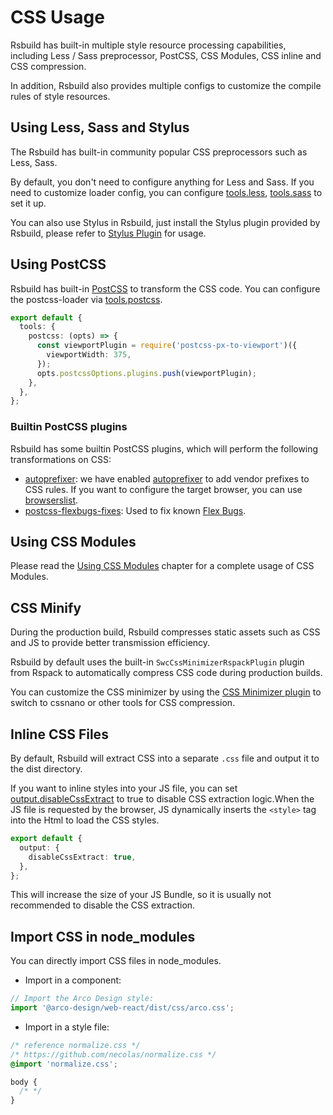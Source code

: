 # CSS Usage

Rsbuild has built-in multiple style resource processing capabilities, including Less / Sass preprocessor, PostCSS, CSS Modules, CSS inline and CSS compression.

In addition, Rsbuild also provides multiple configs to customize the compile rules of style resources.

## Using Less, Sass and Stylus

The Rsbuild has built-in community popular CSS preprocessors such as Less, Sass.

By default, you don't need to configure anything for Less and Sass. If you need to customize loader config, you can configure [tools.less](/config/tools/less), [tools.sass](/config/tools/sass) to set it up.

You can also use Stylus in Rsbuild, just install the Stylus plugin provided by Rsbuild, please refer to [Stylus Plugin](/plugins/list/plugin-stylus) for usage.

## Using PostCSS

Rsbuild has built-in [PostCSS](https://postcss.org/) to transform the CSS code. You can configure the postcss-loader via [tools.postcss](/config/tools/postcss).

```ts
export default {
  tools: {
    postcss: (opts) => {
      const viewportPlugin = require('postcss-px-to-viewport')({
        viewportWidth: 375,
      });
      opts.postcssOptions.plugins.push(viewportPlugin);
    },
  },
};
```

### Builtin PostCSS plugins

Rsbuild has some builtin PostCSS plugins, which will perform the following transformations on CSS:

- [autoprefixer](https://github.com/postcss/autoprefixer): we have enabled [autoprefixer](https://github.com/postcss/autoprefixer) to add vendor prefixes to CSS rules. If you want to configure the target browser, you can use [browserslist](/guide/advanced/browserslist).
- [postcss-flexbugs-fixes](https://npmjs.com/package/postcss-flexbugs-fixes): Used to fix known [Flex Bugs](https://github.com/philipwalton/flexbugs).

## Using CSS Modules

Please read the [Using CSS Modules](/guide/basic/css-modules) chapter for a complete usage of CSS Modules.

## CSS Minify

During the production build, Rsbuild compresses static assets such as CSS and JS to provide better transmission efficiency.

Rsbuild by default uses the built-in `SwcCssMinimizerRspackPlugin` plugin from Rspack to automatically compress CSS code during production builds.

You can customize the CSS minimizer by using the [CSS Minimizer plugin](/plugins/list/plugin-css-minimizer) to switch to cssnano or other tools for CSS compression.

## Inline CSS Files

By default, Rsbuild will extract CSS into a separate `.css` file and output it to the dist directory.

If you want to inline styles into your JS file, you can set [output.disableCssExtract](/config/output/disable-css-extract) to true to disable CSS extraction logic.When the JS file is requested by the browser, JS dynamically inserts the `<style>` tag into the Html to load the CSS styles.

```ts
export default {
  output: {
    disableCssExtract: true,
  },
};
```

This will increase the size of your JS Bundle, so it is usually not recommended to disable the CSS extraction.

## Import CSS in node_modules

You can directly import CSS files in node_modules.

- Import in a component:

```ts title="src/App.tsx"
// Import the Arco Design style:
import '@arco-design/web-react/dist/css/arco.css';
```

- Import in a style file:

```css title="src/App.css"
/* reference normalize.css */
/* https://github.com/necolas/normalize.css */
@import 'normalize.css';

body {
  /* */
}
```
